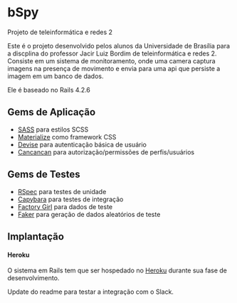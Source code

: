 # bSpy
Projeto de teleinformática e redes 2

Este é o projeto desenvolvido pelos alunos da Universidade de Brasília para a discplina do professor Jacir Luiz Bordim de teleinformática e redes 2.
Consiste em um sistema de monitoramento, onde uma camera captura imagens na presença de movimento e envia para uma api que persiste a imagem em um banco de dados.

Ele é baseado no Rails 4.2.6

## Gems de Aplicação

* [SASS](https://github.com/rails/sass-rails) para estilos SCSS
* [Materialize](https://github.com/Dogfalo/materialize) como framework CSS
* [Devise](http://github.com/plataformatec/devise) para autenticação básica de usuário
* [Cancancan](https://github.com/CanCanCommunity/cancancan) para autorização/permissões de perfis/usuários

## Gems de Testes

* [RSpec](https://github.com/rspec/rspec) para testes de unidade
* [Capybara](https://github.com/jnicklas/capybara) para testes de integração
* [Factory Girl](https://github.com/thoughtbot/factory_girl) para dados de teste
* [Faker](https://github.com/stympy/faker) para geração de dados aleatórios de teste

## Implantação

#### Heroku

O sistema em Rails tem que ser hospedado no [Heroku](http://www.heroku.com) durante sua fase de desenvolvimento.

Update do readme para testar a integração com o Slack.
